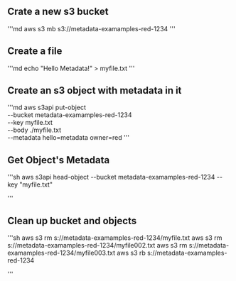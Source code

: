 ## Crate a new s3 bucket

'''md
aws s3 mb s3://metadata-examamples-red-1234
'''


## Create a file

'''md
echo "Hello Metadata!" > myfile.txt
'''

## Create an s3 object with metadata in it

'''md
aws s3api put-object \
  --bucket metadata-examamples-red-1234 \
  --key myfile.txt \
  --body ./myfile.txt \
  --metadata hello=metadata owner=red
'''

## Get Object's Metadata
'''sh
aws s3api head-object --bucket metadata-examamples-red-1234 --key "myfile.txt"

'''

## Clean up bucket and objects

'''sh
aws s3 rm s://metadata-examamples-red-1234/myfile.txt
aws s3 rm s://metadata-examamples-red-1234/myfile002.txt
aws s3 rm s://metadata-examamples-red-1234/myfile003.txt
aws s3 rb s://metadata-examamples-red-1234

'''